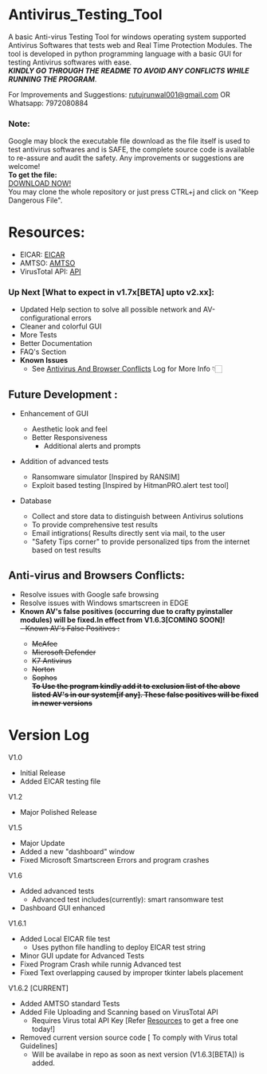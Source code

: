 # Antivirus_Testing_Tool
A basic Anti-virus Testing Tool for windows operating system supported Antivirus Softwares that tests web and Real Time Protection Modules. The tool is developed in python programming language with a basic GUI for testing Antivirus softwares with ease.<br> *__KINDLY GO THROUGH THE README TO AVOID ANY CONFLICTS WHILE RUNNING THE PROGRAM__*.

For Improvements and Suggestions: rutujrunwal001@gmail.com OR Whatsapp:  7972080884

### Note: 
Google may block the executable file download as the file itself is used to test antivirus softwares and is SAFE, the complete source code is available to re-assure and audit the safety. Any improvements or suggestions are welcome! <br>
**To get the file:**  
[DOWNLOAD NOW!](https://github.com/Rutuj-Runwal/Antivirus_Testing_Tool/raw/main/AV_Tester_v1_62_BETA.exe)<br>
You may clone the whole repository or just press CTRL+j and click on "Keep Dangerous File".

# Resources: 
- EICAR: [EICAR](https://www.eicar.org/?page_id=3950)
- AMTSO: [AMTSO](https://www.amtso.org/)
- VirusTotal API: [API](https://developers.virustotal.com/v3.0/reference#getting-started)

### Up Next [What to expect in v1.7x[BETA] upto v2.xx]:
- Updated Help section to solve all possible network and AV-configurational errors
- Cleaner and colorful GUI
- More Tests
- Better Documentation
- FAQ's Section
- __Known Issues__
  - See [Antivirus And Browser Conflicts](#anti-virus-and-browsers-conflicts) Log for More Info 👇🏻


## Future Development :
- Enhancement of GUI
  - Aesthetic look and feel
  - Better Responsiveness
    - Additional alerts and prompts
 
 - Addition of advanced tests
   - Ransomware simulator [Inspired by RANSIM]
   - Exploit based testing [Inspired by HitmanPRO.alert test tool]
 
 - Database
   - Collect and store data to distinguish between Antivirus solutions
   - To provide comprehensive test results
   - Email intigrations( Results directly sent via mail, to the user
   - "Safety Tips corner" to provide personalized tips from the internet based on test results
   
  ## Anti-virus and Browsers Conflicts:
  - Resolve issues with Google safe browsing
  - Resolve issues with Windows smartscreen in EDGE
  - __Known AV's false positives (occurring due to crafty pyinstaller modules) will be fixed.In effect from V1.6.3[COMING SOON]!__<br>
  <del>- Known AV's False Positives :
    - McAfee
    - Microsoft Defender
    - K7 Antivirus
    - Norton
    - Sophos </del><br>
__To Use the program kindly add it to exclusion list of the above listed AV's in our system[if any]. These false positives will be fixed in newer versions__
   
# Version Log

V1.0 
 - Initial Release
 - Added EICAR testing file 

V1.2
  - Major Polished Release
 
V1.5 
  - Major Update
  - Added a new "dashboard" window
  - Fixed Microsoft Smartscreen Errors and program crashes
  
V1.6
  - Added advanced tests 
    - Advanced test includes(currently): smart ransomware test
  - Dashboard GUI enhanced

V1.6.1
  - Added Local EICAR file test
    - Uses python file handling to deploy EICAR test string 
  - Minor GUI update for Advanced Tests
  - Fixed Program Crash while runnig Advanced test
  - Fixed Text overlapping caused by improper tkinter labels placement

V1.6.2 [CURRENT]
  - Added AMTSO standard Tests
  - Added File Uploading and Scanning based on VirusTotal API
    - Requires Virus total API Key [Refer [Resources](#resources) to get a free one today!]
  - Removed current version source code [ To comply with Virus total Guidelines]
      - Will be availabe in repo as soon as next version (V1.6.3[BETA]) is added.

  



  

